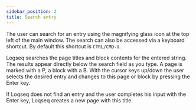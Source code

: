 ```yaml
---
sidebar_position: 2
title: Search entry
---
```

The user can search for an entry using the magnifying glass icon at the top left of the main window. The search can also be accessed via a keyboard shortcut. By default this shortcut is `CTRL/CMD-U`.

Logseq searches the page titles and block contents for the entered string. The results appear directly below the search field as you type. A page is marked with a P, a block with a B. With the cursor keys up/down the user selects the desired entry and changes to this page or block by pressing the Enter key.

If Loqseq does not find an entry and the user completes his input with the Enter key, Loqseq creates a new page with this title.
